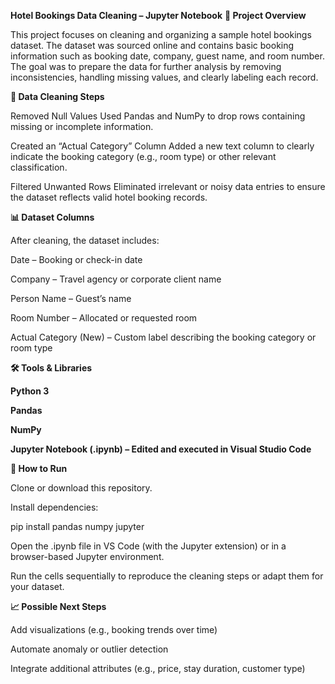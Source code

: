 **Hotel Bookings Data Cleaning – Jupyter Notebook**
**📄 Project Overview**

This project focuses on cleaning and organizing a sample hotel bookings dataset. The dataset was sourced online and contains basic booking information such as booking date, company, guest name, and room number.
The goal was to prepare the data for further analysis by removing inconsistencies, handling missing values, and clearly labeling each record.

**🧹 Data Cleaning Steps**

Removed Null Values
Used Pandas and NumPy to drop rows containing missing or incomplete information.

Created an “Actual Category” Column
Added a new text column to clearly indicate the booking category (e.g., room type) or other relevant classification.

Filtered Unwanted Rows
Eliminated irrelevant or noisy data entries to ensure the dataset reflects valid hotel booking records.

**📊 Dataset Columns**

After cleaning, the dataset includes:

Date – Booking or check-in date

Company – Travel agency or corporate client name

Person Name – Guest’s name

Room Number – Allocated or requested room

Actual Category (New) – Custom label describing the booking category or room type

**🛠️ Tools & Libraries**

**Python 3**

**Pandas**

**NumPy**

**Jupyter Notebook (.ipynb) – Edited and executed in Visual Studio Code**

**🚀 How to Run**

Clone or download this repository.

Install dependencies:

pip install pandas numpy jupyter


Open the .ipynb file in VS Code (with the Jupyter extension) or in a browser-based Jupyter environment.

Run the cells sequentially to reproduce the cleaning steps or adapt them for your dataset.

**📈 Possible Next Steps**

Add visualizations (e.g., booking trends over time)

Automate anomaly or outlier detection

Integrate additional attributes (e.g., price, stay duration, customer type)
